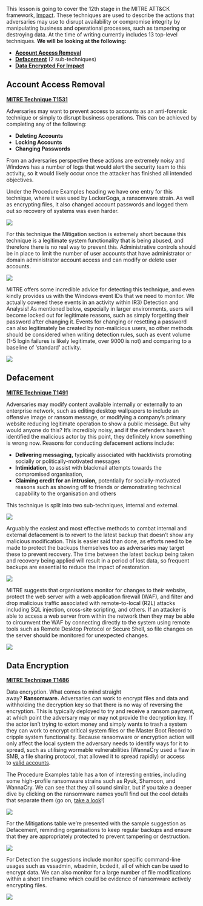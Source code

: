 This lesson is going to cover the 12th stage in the MITRE ATT&CK framework, [Impact](https://attack.mitre.org/tactics/TA0040/). These techniques are used to describe the actions that adversaries may use to disrupt availability or compromise integrity by manipulating business and operational processes, such as tampering or destroying data. At the time of writing currently includes 13 top-level techniques. **We will be looking at the following:**

- [**Account Access Removal**](https://attack.mitre.org/techniques/T1531/)
- [**Defacement**](https://attack.mitre.org/techniques/T1491/) (2 sub-techniques)
- [**Data Encrypted For Impact**](https://attack.mitre.org/techniques/T1486/)

## Account Access Removal

[**MITRE Technique T1531**](https://attack.mitre.org/techniques/T1531/)

Adversaries may want to prevent access to accounts as an anti-forensic technique or simply to disrupt business operations. This can be achieved by completing any of the following:

- **Deleting Accounts**
- **Locking Accounts**
- **Changing Passwords**

From an adversaries perspective these actions are extremely noisy and Windows has a number of logs that would alert the security team to this activity, so it would likely occur once the attacker has finished all intended objectives.

Under the Procedure Examples heading we have one entry for this technique, where it was used by LockerGoga, a ransomware strain. As well as encrypting files, it also changed account passwords and logged them out so recovery of systems was even harder.

![](https://d2y9h8w1ydnujs.cloudfront.net/uploads/content/images/abc59f4ac0be2f78751eb77aa625a40b023890291d133da6ffe3069ee8823b8aa14a25267f6609cac90d14e9d053.png)

For this technique the Mitigation section is extremely short because this technique is a legitimate system functionality that is being abused, and therefore there is no real way to prevent this. Administrative controls should be in place to limit the number of user accounts that have administrator or domain administrator account access and can modify or delete user accounts.

![](https://d2y9h8w1ydnujs.cloudfront.net/uploads/content/images/851491ee62edde4f2d37cda2508ea728e0b7020a10b8c7e42e0c2b74fcbfb5803910597843dbe479dbf0bbb1f571.png)

MITRE offers some incredible advice for detecting this technique, and even kindly provides us with the Windows event IDs that we need to monitor. We actually covered these events in an activity within IR3) Detection and Analysis! As mentioned below, especially in larger environments, users will become locked out for legitimate reasons, such as simply forgetting their password after changing it. Events for changing or resetting a password can also legitimately be created by non-malicious users, so other methods should be considered when writing detection rules, such as event volume (1-5 login failures is likely legitimate, over 9000 is not) and comparing to a baseline of ‘standard’ activity.
  
![](https://d2y9h8w1ydnujs.cloudfront.net/uploads/content/images/6b1f8d8add7446d0a07381910da6d4693727d05852c5c723fbe8fe69c229ce167013f24a8fe9fd65913a6145d95e.png)

## Defacement

[**MITRE Technique T1491**](https://attack.mitre.org/techniques/T1491/)

Adversaries may modify content available internally or externally to an enterprise network, such as editing desktop wallpapers to include an offensive image or ransom message, or modifying a company’s primary website reducing legitimate operation to show a public message. But why would anyone do this? It’s incredibly noisy, and if the defenders haven’t identified the malicious actor by this point, they definitely know something is wrong now. Reasons for conducting defacement actions include:

- **Delivering messaging,** typically associated with hacktivists promoting socially or politically-motivated messages
- **Intimidation,** to assist with blackmail attempts towards the compromised organisation,
- **Claiming credit for an intrusion,** potentially for socially-motivated reasons such as showing off to friends or demonstrating technical capability to the organisation and others

This technique is split into two sub-techniques, internal and external.

![](https://d2y9h8w1ydnujs.cloudfront.net/uploads/content/images/ae0ae9a71685022e19e83b6fffe3f8049ed2fc1a807caeb7289030c52996ed59fb8a7f518fab9e80fa76be0a3484.png)

Arguably the easiest and most effective methods to combat internal and external defacement is to revert to the latest backup that doesn’t show any malicious modification. This is easier said than done, as efforts need to be made to protect the backups themselves too as adversaries may target these to prevent recovery. The time between the latest backup being taken and recovery being applied will result in a period of lost data, so frequent backups are essential to reduce the impact of restoration.
  
![](https://d2y9h8w1ydnujs.cloudfront.net/uploads/content/images/ad7002678241abef3373badf00f83f27ec5cddf10078d2dafe847bcac87db3b9a9cec9d36127869fc8f68589dae6.png)

MITRE suggests that organisations monitor for changes to their website, protect the web server with a web application firewall (WAF), and filter and drop malicious traffic associated with remote-to-local (R2L) attacks including SQL injection, cross-site scripting, and others. If an attacker is able to access a web server from within the network then they may be able to circumvent the WAF by connecting directly to the system using remote tools such as Remote Desktop Protocol or Secure Shell, so file changes on the server should be monitored for unexpected changes.
  
![](https://d2y9h8w1ydnujs.cloudfront.net/uploads/content/images/83650fba927a1cbc32d1a45d450234fa22aa3c6f7277ce8ce3a25ba0557bc6c62f058ccafda196a1e0875e737f58.png)

## Data Encryption

[**MITRE Technique T1486**](https://attack.mitre.org/techniques/T1486/)

Data encryption. What comes to mind straight away? **Ransomware.** Adversaries can work to encrypt files and data and withholding the decryption key so that there is no way of reversing the encryption. This is typically deployed to try and receive a ransom payment, at which point the adversary may or may not provide the decryption key. If the actor isn’t trying to extort money and simply wants to trash a system they can work to encrypt critical system files or the Master Boot Record to cripple system functionality. Because ransomware or encryption action will only affect the local system the adversary needs to identify ways for it to spread, such as utilising wormable vulnerabilities (WannaCry used a flaw in SMB, a file sharing protocol, that allowed it to spread rapidly) or access to [valid accounts](https://attack.mitre.org/techniques/T1078).

The Procedure Examples table has a ton of interesting entries, including some high-profile ransomware strains such as Ryuk, Shamoon, and WannaCry. We can see that they all sound similar, but if you take a deeper dive by clicking on the ransomware names you’ll find out the cool details that separate them (go on, [take a look](https://attack.mitre.org/techniques/T1486/)!)

![](https://d2y9h8w1ydnujs.cloudfront.net/uploads/content/images/b967b7936ebe9a059c6c2819f2bfebe41be20f2fe83808af7caec2b2069a12989cac37481f63fa65a624e7b38e49.png)

For the Mitigations table we’re presented with the sample suggestion as Defacement, reminding organisations to keep regular backups and ensure that they are appropriately protected to prevent tampering or destruction.
  
![](https://d2y9h8w1ydnujs.cloudfront.net/uploads/content/images/64fc20a095adcc98b138d4522ae69f4bdaa82d8e667fe88c17339aa07e3b9e4a93f500b5e25669ae1bcde011e3ac.png)

For Detection the suggestions include monitor specific command-line usages such as vssadmin, wbadmin, bcdedit, all of which can be used to encrypt data. We can also monitor for a large number of file modifications within a short timeframe which could be evidence of ransomware actively encrypting files.
  
![](https://d2y9h8w1ydnujs.cloudfront.net/uploads/content/images/9ca9d2be0149ce210ee7ccc1f6a1dc33e0c31b58b73875802f6a41a977d30a0dfd2d0560055709fe55217ad5b569.png)